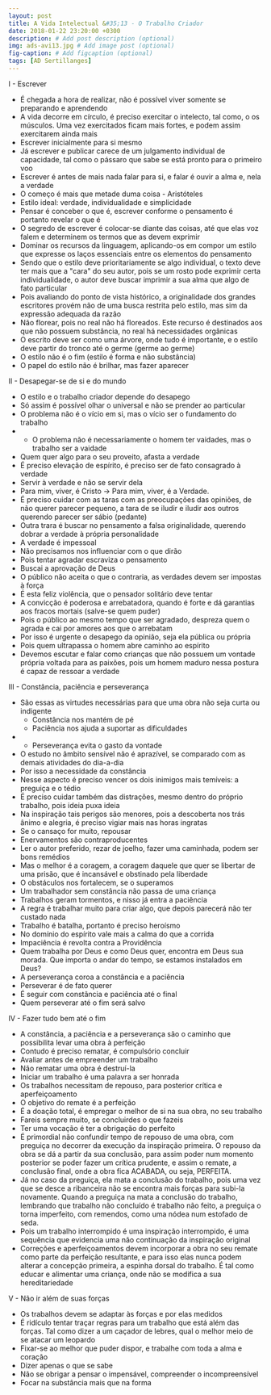 ```yaml
---
layout: post
title: A Vida Intelectual &#35;13 - O Trabalho Criador
date: 2018-01-22 23:20:00 +0300
description: # Add post description (optional)
img: ads-avi13.jpg # Add image post (optional)
fig-caption: # Add figcaption (optional)
tags: [AD Sertillanges]
---
```


I - Escrever

* É chegada a hora de realizar, não é possível viver somente se preparando e aprendendo
* A vida decorre em círculo, é preciso exercitar o intelecto, tal como, o os músculos. Uma vez exercitados ficam mais fortes, e podem assim exercitarem ainda mais
* Escrever inicialmente para si mesmo
* Já escrever e publicar carece de um julgamento individual de capacidade, tal como o pássaro que sabe se está pronto para o primeiro voo
* Escrever é antes de mais nada falar para si, e falar é ouvir a alma e, nela a verdade
* O começo é mais que metade duma coisa - Aristóteles
* Estilo ideal: verdade, individualidade e simplicidade
* Pensar é conceber o que é, escrever conforme o pensamento é portanto revelar o que é
* O segredo de escrever é colocar-se diante das coisas, até que elas voz falem e determinem os termos que as devem exprimir
* Dominar os recursos da linguagem, aplicando-os em compor um estilo que expresse os laços essenciais entre os elementos do pensamento
* Sendo que o estilo deve prioritariamente se algo individual, o texto deve ter mais que a "cara" do seu autor, pois se um rosto pode exprimir certa individualidade, o autor deve buscar imprimir a sua alma que algo de fato particular
* Pois avaliando do ponto de vista histórico, a originalidade dos grandes escritores provém não de uma busca restrita pelo estilo, mas sim da expressão adequada da razão
* Não florear, pois no real não há floreados. Este recurso é destinados aos que não possuem substância, no real há necessidades orgânicas
* O escrito deve ser como uma árvore, onde tudo é importante, e o estilo deve partir do tronco até o germe (germe ao germe)
* O estilo não é o fim (estilo é forma e não substância)
* O papel do estilo não é brilhar, mas fazer aparecer 

II - Desapegar-se de si e do mundo

* O estilo e o trabalho criador depende do desapego
* Só assim é possível olhar o universal e não se prender ao particular
* O problema não é o vício em si, mas o vício ser o fundamento do trabalho
* * O problema não é necessariamente o homem ter vaidades, mas o trabalho ser a vaidade
* Quem quer algo para o seu proveito, afasta a verdade
* É preciso elevação de espírito, é preciso ser de fato consagrado à verdade
* Servir à verdade e não se servir dela
* Para mim, viver, é Cristo -> Para mim, viver, é a Verdade.
* É preciso cuidar com as taras com as preocupações das opiniões, de não querer parecer pequeno, a tara de se iludir e iludir aos outros querendo parecer ser sábio (pedante)
* Outra trara é buscar no pensamento a falsa originalidade, querendo dobrar a verdade à própria personalidade
* A verdade é impessoal
* Não precisamos nos influenciar com o que dirão
* Pois tentar agradar escraviza o pensamento
* Buscai a aprovação de Deus
* O público não aceita o que o contraria, as verdades devem ser impostas à força
* É esta feliz violência, que o pensador solitário deve tentar
* A convicção é poderosa e arrebatadora, quando é forte e dá garantias aos fracos mortais (salve-se quem puder)
* Pois o público ao mesmo tempo que ser agradado, despreza quem o agrada e cai por amores aos que o arrebatam
* Por isso é urgente o desapego da opinião, seja ela pública ou própria
* Pois quem ultrapassa o homem abre caminho ao espírito
* Devemos escutar e falar como crianças que não possuem um vontade própria voltada para as paixões, pois um homem maduro nessa postura é capaz de ressoar a verdade

III - Constância, paciência e perseverança

* São essas as virtudes necessárias para que uma obra não seja curta ou indigente
  * Constância nos mantém de pé
  * Paciência nos ajuda a suportar as dificuldades
* * Perseverança evita o gasto da vontade
* O estudo no âmbito sensível não é aprazível, se comparado com as demais atividades do dia-a-dia
* Por isso a necessidade da constância
* Nesse aspecto é preciso vencer os dois inimigos mais temíveis: a preguiça e o tédio
* É preciso cuidar também das distrações, mesmo dentro do próprio trabalho, pois ideia puxa ideia
* Na inspiração tais perigos são menores, pois a descoberta nos trás ânimo e alegria, é preciso vigiar mais nas horas ingratas
* Se o cansaço for muito, repousar
* Enervamentos são contraproducentes
* Ler o autor preferido, rezar de joelho, fazer uma caminhada, podem ser bons remédios
* Mas o melhor é a coragem, a coragem daquele que quer se libertar de uma prisão, que é incansável e obstinado pela liberdade
* O obstáculos nos fortalecem, se o superamos
* Um trabalhador sem constância não passa de uma criança
* Trabalhos geram tormentos, e nisso já entra a paciência
* A regra é trabalhar muito para criar algo, que depois parecerá não ter custado nada
* Trabalho é batalha, portanto é preciso heroísmo
* No domínio do espírito vale mais a calma do que a corrida
* Impaciência é revolta contra a Providência
* Quem trabalha por Deus e como Deus quer, encontra em Deus sua morada. Que importa o andar do tempo, se estamos instalados em Deus?
* A perseverança coroa a constância e a paciência
* Perseverar é de fato querer
* É seguir com constância e paciência até o final
* Quem perseverar até o fim será salvo

IV - Fazer tudo bem até o fim

* A constância, a paciência e a perseverança são o caminho que possibilita levar uma obra à perfeição
* Contudo é preciso rematar, é compulsório concluir
* Avaliar antes de empreender um trabalho
* Não rematar uma obra é destruí-la
* Iniciar um trabalho é uma palavra a ser honrada
* Os trabalhos necessitam de repouso, para posterior crítica e aperfeiçoamento
* O objetivo do remate é a perfeição
* É a doação total, é empregar o melhor de si na sua obra, no seu trabalho
* Fareis sempre muito, se concluirdes o que fazeis
* Ter uma vocação é ter a obrigação do perfeito
* É primordial não confundir tempo de repouso de uma obra, com preguiça no decorrer da execução da inspiração primeira. O repouso da obra se dá a partir da sua conclusão, para assim poder num momento posterior se poder fazer um crítica prudente, e assim o remate, a conclusão final, onde a obra fica ACABADA, ou seja, PERFEITA.
* Já no caso da preguiça, ela mata a conclusão do trabalho, pois uma vez que se desce a ribanceira não se encontra mais forças para subi-la novamente. Quando a preguiça na mata a conclusão do trabalho, lembrando que trabalho não concluído é trabalho não feito, a preguiça o torna imperfeito, com remendos, como uma nódea num estofado de seda.
* Pois um trabalho interrompido é uma inspiração interrompido, é uma sequência que evidencia uma não continuação da inspiração original
* Correções e aperfeiçoamentos devem incorporar a obra no seu remate como parte da perfeição resultante, e para isso elas nunca podem alterar a concepção primeira, a espinha dorsal do trabalho. É tal como educar e alimentar uma criança, onde não se modifica a sua hereditariedade

V - Não ir além de suas forças

* Os trabalhos devem se adaptar às forças e por elas medidos
* É ridículo tentar traçar regras para um trabalho que está além das forças. Tal como dizer a um caçador de lebres, qual o melhor meio de se atacar um leopardo
* Fixar-se ao melhor que puder dispor, e trabalhe com toda a alma e coração
* Dizer apenas o que se sabe
* Não se obrigar a pensar o impensável, compreender o incompreensível
* Focar na substância mais que na forma
